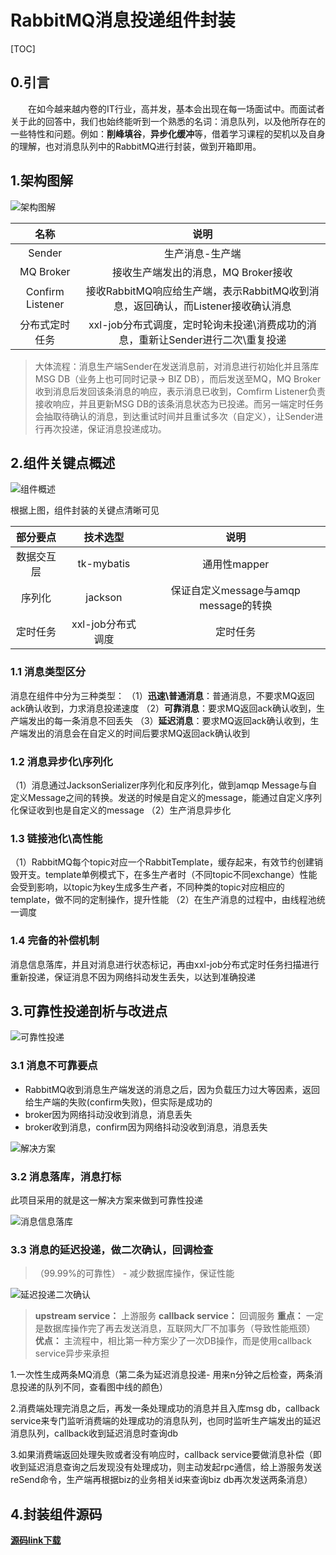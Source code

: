 # RabbitMQ消息投递组件封装

[TOC]

## 0.引言

&emsp;&emsp;在如今越来越内卷的IT行业，高并发，基本会出现在每一场面试中。而面试者关于此的回答中，我们也始终能听到一个熟悉的名词：消息队列，以及他所存在的一些特性和问题。例如：**削峰填谷**，**异步化缓冲**等，借着学习课程的契机以及自身的理解，也对消息队列中的RabbitMQ进行封装，做到开箱即用。

## 1.架构图解

![架构图解](https://xuyk-picture-bed.oss-cn-beijing.aliyuncs.com/rabbitmq-%E6%9E%B6%E6%9E%84%E5%9B%BE%E8%A7%A3.png)

|名称|说明|
|:-:|:-:|
|Sender|生产消息-生产端|
|MQ Broker|接收生产端发出的消息，MQ Broker接收|
|Confirm Listener|接收RabbitMQ响应给生产端，表示RabbitMQ收到消息，返回确认，而Listener接收确认消息|
|分布式定时任务|xxl-job分布式调度，定时轮询未投递\消费成功的消息，重新让Sender进行二次\重复投递|

> 大体流程：消息生产端Sender在发送消息前，对消息进行初始化并且落库MSG DB（业务上也可同时记录-> BIZ DB），而后发送至MQ，MQ Broker收到消息后发回该条消息的响应，表示消息已收到，Comfirm Listener负责接收响应，并且更新MSG DB的该条消息状态为已投递。而另一端定时任务会抽取待确认的消息，到达重试时间并且重试多次（自定义），让Sender进行再次投递，保证消息投递成功。

## 2.组件关键点概述

![组件概述](https://xuyk-picture-bed.oss-cn-beijing.aliyuncs.com/rabbitmq-%E7%BB%84%E4%BB%B6%E6%A6%82%E8%BF%B0.png)

根据上图，组件封装的关键点清晰可见

|部分要点|技术选型|说明|
|:-:|:-:|:--:|
|数据交互层|tk-mybatis|通用性mapper|
|序列化|jackson|保证自定义message与amqp message的转换|
|定时任务|xxl-job分布式调度|定时任务|

### 1.1 消息类型区分

消息在组件中分为三种类型：
（1）**迅速\普通消息**：普通消息，不要求MQ返回ack确认收到，力求消息投递速度
（2）**可靠消息**：要求MQ返回ack确认收到，生产端发出的每一条消息不回丢失
（3）**延迟消息**：要求MQ返回ack确认收到，生产端发出的消息会在自定义的时间后要求MQ返回ack确认收到

### 1.2 消息异步化\序列化

（1）消息通过JacksonSerializer序列化和反序列化，做到amqp Message与自定义Message之间的转换。发送的时候是自定义的message，能通过自定义序列化保证收到也是自定义的message
（2）生产消息异步化

### 1.3 链接池化\高性能

（1）RabbitMQ每个topic对应一个RabbitTemplate，缓存起来，有效节约创建销毁开支。template单例模式下，在多生产者时（不同topic不同exchange）性能会受到影响，以topic为key生成多生产者，不同种类的topic对应相应的template，做不同的定制操作，提升性能
（2）在生产消息的过程中，由线程池统一调度

### 1.4 完备的补偿机制

消息信息落库，并且对消息进行状态标记，再由xxl-job分布式定时任务扫描进行重新投递，保证消息不因为网络抖动发生丢失，以达到准确投递

## 3.可靠性投递剖析与改进点

![可靠性投递](https://xuyk-picture-bed.oss-cn-beijing.aliyuncs.com/rabbitmq-%E7%94%9F%E4%BA%A7%E7%AB%AF%E7%9A%84%E5%8F%AF%E9%9D%A0%E6%80%A7%E6%8A%95%E9%80%92.png)

### 3.1 消息不可靠要点

- RabbitMQ收到消息生产端发送的消息之后，因为负载压力过大等因素，返回给生产端的失败(confirm失败)，但实际是成功的
- broker因为网络抖动没收到消息，消息丢失
- broker收到消息，confirm因为网络抖动没收到消息，消息丢失

![解决方案](https://xuyk-picture-bed.oss-cn-beijing.aliyuncs.com/rabbitmq-%E4%BA%92%E8%81%94%E7%BD%91%E5%A4%A7%E5%8E%82%E8%A7%A3%E5%86%B3%E6%96%B9%E6%A1%88.png)

### 3.2 消息落库，消息打标

此项目采用的就是这一解决方案来做到可靠性投递

![消息信息落库](https://xuyk-picture-bed.oss-cn-beijing.aliyuncs.com/rabbitmq-%E6%B6%88%E6%81%AF%E4%BF%A1%E6%81%AF%E8%90%BD%E5%BA%93.png)

### 3.3 消息的延迟投递，做二次确认，回调检查
> （99.99%的可靠性） - 减少数据库操作，保证性能

![延迟投递二次确认](https://xuyk-picture-bed.oss-cn-beijing.aliyuncs.com/rabbitmq-%E4%BA%8C%E6%AC%A1%E7%A1%AE%E8%AE%A4.png)
> **upstream service：** 上游服务
> **callback service：** 回调服务
> **重点：** 一定是数据库操作完了再去发送消息，互联网大厂不加事务（导致性能瓶颈）
> **优点：** 主流程中，相比第一种方案少了一次DB操作，而是使用callback service异步来承担

1.一次性生成两条MQ消息（第二条为延迟消息投递- 用来n分钟之后检查，两条消息投递的队列不同，查看图中线的颜色）

2.消费端处理完消息之后，再发一条处理成功的消息并且入库msg db，callback service来专门监听消费端的处理成功的消息队列，也同时监听生产端发出的延迟消息队列，callback收到延迟消息时查询db

3.如果消费端返回处理失败或者没有响应时，callback service要做消息补偿（即收到延迟消息查询之后发现没有处理成功，则主动发起rpc通信，给上游服务发送reSend命令，生产端再根据biz的业务相关id来查询biz db再次发送两条消息）

## 4.封装组件源码

**[源码link下载](https:\\github.com\xuyikai1\rabbit-parent)**
